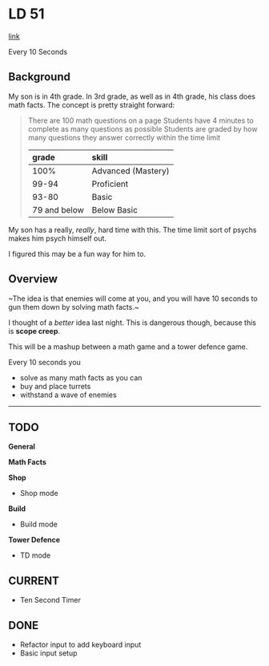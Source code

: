 # LD 51

[link](https://ldjam.com/events/ludum-dare/51)

Every 10 Seconds

## Background

My son is in 4th grade.
In 3rd grade, as well as in 4th grade, his class does math facts.
The concept is pretty straight forward:

> There are 100 math questions on a page
> Students have 4 minutes to complete as many questions as possible
> Students are graded by how many questions they answer correctly within the time limit
> 
> | grade        | skill              |
> |:-------------|:-------------------|
> | 100%         | Advanced (Mastery) |
> | 99-94        | Proficient         |
> | 93-80        | Basic              |
> | 79 and below | Below Basic        |

My son has a really, _really_, hard time with this.
The time limit sort of psychs makes him psych himself out.

I figured this may be a fun way for him to.

## Overview

~The idea is that enemies will come at you, and you will have 10 seconds to gun them down by solving math facts.~

I thought of a _better_ idea last night.
This is dangerous though, because this is **scope creep**.

This will be a mashup between a math game and a tower defence game.

Every 10 seconds you
* solve as many math facts as you can
* buy and place turrets
* withstand a wave of enemies

---

## TODO

**General**

**Math Facts**

**Shop**
* Shop mode

**Build**
* Build mode

**Tower Defence**
* TD mode

## CURRENT

* Ten Second Timer

## DONE

* Refactor input to add keyboard input
* Basic input setup


